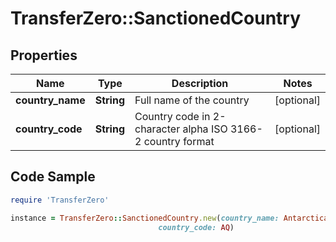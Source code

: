 # TransferZero::SanctionedCountry

## Properties

Name | Type | Description | Notes
------------ | ------------- | ------------- | -------------
**country_name** | **String** | Full name of the country  | [optional] 
**country_code** | **String** | Country code in 2-character alpha ISO 3166-2 country format  | [optional] 

## Code Sample

```ruby
require 'TransferZero'

instance = TransferZero::SanctionedCountry.new(country_name: Antarctica,
                                 country_code: AQ)
```


